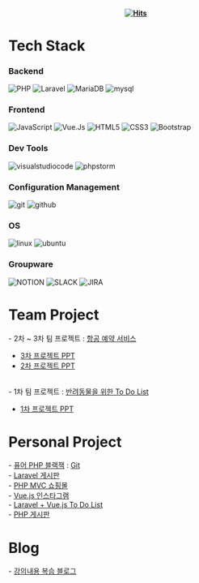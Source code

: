 #### <div align=center>[![Hits](https://hits.seeyoufarm.com/api/count/incr/badge.svg?url=https%3A%2F%2Fgithub.com%2FLDH1103&count_bg=%23A2DBEE&title_bg=%23EEA8CC&icon=github.svg&icon_color=%23E7E7E7&title=Hits&edge_flat=false)](https://hits.seeyoufarm.com)
</div>

<h1>Tech Stack</h1>
<div>
  <h3>Backend</h3>
  <img alt="PHP" src ="https://img.shields.io/badge/PHP-777BB4?&style=for-the-badge&logo=PHP&logoColor=white"/>
  <img alt="Laravel" src ="https://img.shields.io/badge/Laravel-FF2D20?&style=for-the-badge&logo=Laravel&logoColor=white"/>
  <img alt="MariaDB" src ="https://img.shields.io/badge/MariaDB-003545?&style=for-the-badge&logo=MariaDB&logoColor=white"/>
  <img alt="mysql" src ="https://img.shields.io/badge/mysql-4479A1?&style=for-the-badge&logo=mysql&logoColor=white"/>
  <h3>Frontend</h3>
  <img alt="JavaScript" src ="https://img.shields.io/badge/JavaScript-F7DF1E?&style=for-the-badge&logo=JavaScript&logoColor=black"/>
  <img alt="Vue.Js" src ="https://img.shields.io/badge/Vue.Js-4FC08D?&style=for-the-badge&logo=Vue.Js&logoColor=white"/>
  <img alt="HTML5" src ="https://img.shields.io/badge/HTML5-E34F26?&style=for-the-badge&logo=HTML5&logoColor=white"/>
  <img alt="CSS3" src ="https://img.shields.io/badge/CSS3-1572B6?&style=for-the-badge&logo=CSS3&logoColor=white"/>
  <img alt="Bootstrap" src ="https://img.shields.io/badge/Bootstrap-7952B3?&style=for-the-badge&logo=Bootstrap&logoColor=white"/>
  <h3>Dev Tools</h3>
  <img alt="visualstudiocode" src ="https://img.shields.io/badge/visualstudiocode-007ACC?&style=for-the-badge&logo=visualstudiocode&logoColor=white"/>
  <img alt="phpstorm" src ="https://img.shields.io/badge/phpstorm-000000?&style=for-the-badge&logo=phpstorm&logoColor=white"/>
  <h3>Configuration Management</h3>
  <img alt="git" src ="https://img.shields.io/badge/git-F05032?&style=for-the-badge&logo=git&logoColor=white"/>
  <img alt="github" src ="https://img.shields.io/badge/github-181717?&style=for-the-badge&logo=github&logoColor=white"/>
  <h3>OS</h3>
  <img alt="linux" src ="https://img.shields.io/badge/linux-FCC624?&style=for-the-badge&logo=linux&logoColor=black"/>
  <img alt="ubuntu" src ="https://img.shields.io/badge/ubuntu-E95420?&style=for-the-badge&logo=ubuntu&logoColor=white"/>
  <h3>Groupware</h3>
  <img alt="NOTION" src ="https://img.shields.io/badge/Notion-000000?&style=for-the-badge&logo=NOTION&logoColor=white"/>
  <img alt="SLACK" src ="https://img.shields.io/badge/Slack-4A154B?&style=for-the-badge&logo=SLACK&logoColor=white"/>
  <img alt="JIRA" src ="https://img.shields.io/badge/Jira-0052CC?&style=for-the-badge&logo=JIRA&logoColor=white"/>
</div>

<h1>Team Project</h1>
- 2차 ~ 3차 팀 프로젝트 : <a href="https://github.com/PHP-506-airplane/PHP-506-airplane">항공 예약 서비스</a>

- <a href="https://www.canva.com/design/DAFpsj82YXU/Hc7XI8i9ZYnJeciYjWgoEw/edit?utm_content=DAFpsj82YXU&utm_campaign=designshare&utm_medium=link2&utm_source=sharebutton">3차 프로젝트 PPT</a>
- <a href="https://www.canva.com/design/DAFnEX5iQKM/-WBYP7QO0kpcYiApSAmmCw/edit?utm_content=DAFnEX5iQKM&utm_campaign=designshare&utm_medium=link2&utm_source=sharebutton">2차 프로젝트 PPT</a>
<br>
- 1차 팀 프로젝트 : <a href="https://github.com/PHP-506-airplane/PHP-506-airplane">반려동물을 위한 To Do List</a>

- <a href="https://www.canva.com/design/DAFg_1lhOls/cDhrzhvk5pbVv7GU1tp3ZQ/edit?utm_content=DAFg_1lhOls&utm_campaign=designshare&utm_medium=link2&utm_source=sharebutton">1차 프로젝트 PPT</a>

<h1>Personal Project</h1>
- <a href="http://ldh1103.dothome.co.kr/blackjack.php">퓨어 PHP 블랙잭</a> : <a href="https://github.com/LDH1103/self_study/blob/main/PHP/blackjack_web.php">Git</a>
<br>
- <a href="https://github.com/LDH1103/laravel_board">Laravel 게시판</a>
<br>
- <a href="https://github.com/LDH1103/mini_2">PHP MVC 쇼핑몰</a>
<br>
- <a href="https://github.com/LDH1103/PHPFULLSTACK/tree/main/vue/vuestargram">Vue.js 인스타그램</a>
<br>
- <a href="https://github.com/LDH1103/PHPFULLSTACK/tree/main/vue/todolist">Laravel + Vue.js To Do List</a>
<br>
- <a href="https://github.com/LDH1103/mini_board">PHP 게시판</a>

<h1>Blog</h1>
- <a href="https://ldh1123.tistory.com/">강의내용 복습 블로그</a>



